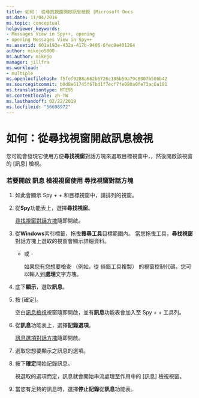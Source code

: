 ```yaml
---
title: 如何： 從尋找視窗開啟訊息檢視 |Microsoft Docs
ms.date: 11/04/2016
ms.topic: conceptual
helpviewer_keywords:
- Messages View in Spy++, opening
- opening Messages View in Spy++
ms.assetid: 601a193e-432a-417b-9406-6fec9e401264
author: mikejo5000
ms.author: mikejo
manager: jillfra
ms.workload:
- multiple
ms.openlocfilehash: f5fef9288a662b6726c185b50a79c8007b586b42
ms.sourcegitcommit: b0d8e61745f67bd1f7ecf7fe080a0fe73ac6a181
ms.translationtype: MTE95
ms.contentlocale: zh-TW
ms.lasthandoff: 02/22/2019
ms.locfileid: "56698972"
---
```

# <a name="how-to-open-messages-view-from-find-window"></a>如何：從尋找視窗開啟訊息檢視
您可能會發現它使用方便**尋找視窗**對話方塊來選取目標視窗中，，然後開啟該視窗的 [訊息] 檢視。

### <a name="to-open-a-messages-view-window-using-the-find-window-dialog-box"></a>若要開啟 訊息 檢視視窗使用 尋找視窗對話方塊

1. 如此會顯示 Spy + + 和目標視窗中，請排列的視窗。

2. 從**Spy**功能表上，選擇**尋找視窗**。

    [尋找視窗對話方塊](../debugger/find-window-dialog-box.md)隨即開啟。

3. 從**Windows**索引標籤，拖曳**搜尋工具**目標範圍內。 當您拖曳工具，**尋找視窗** 對話方塊上選取的視窗會顯示詳細資料。

   - 或 -

     如果您有您想要檢查 （例如，從 偵錯工具複製） 的視窗控制代碼，您可以輸入到**處理**文字方塊。

4. 底下**顯示**，選取**訊息**。

5. 按 [確定]。

    空白[訊息檢視](../debugger/messages-view.md)視窗隨即開啟，並有**訊息**功能表會加入至 Spy + + 工具列。

6. 從**訊息**功能表上，選擇**記錄選項**。

    [訊息選項對話方塊](../debugger/message-options-dialog-box.md)隨即開啟。

7. 選取您想要顯示之訊息的選項。

8. 按下**確定**開始記錄訊息。

    視選取的選項而定，訊息就會開始串流處理至作用中的 [訊息] 檢視視窗。

9. 當您有足夠的訊息時，選擇**停止記錄**從**訊息**功能表。
